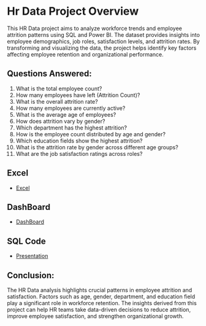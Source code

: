 # Hr Data Project Overview
This HR Data project aims to analyze workforce trends and employee attrition patterns using SQL and Power BI. The dataset provides insights into employee demographics, job roles, satisfaction levels, and attrition rates. By transforming and visualizing the data, the project helps identify key factors affecting employee retention and organizational performance.

## Questions Answered:
1. What is the total employee count?
2. How many employees have left (Attrition Count)?
3. What is the overall attrition rate?
4. How many employees are currently active?
5. What is the average age of employees?
6. How does attrition vary by gender?
7. Which department has the highest attrition?
8. How is the employee count distributed by age and gender?
9. Which education fields show the highest attrition?
10. What is the attrition rate by gender across different age groups?
11. What are the job satisfaction ratings across roles?

## Excel
- <a href="https://github.com/surbhisrivastava002/hrdata/blob/main/hrdata.csv">Excel</a>


## DashBoard
- <a href="https://github.com/surbhisrivastava002/hrdata/blob/main/Screenshot%202025-10-04%20114617.png">DashBoard</a>

## SQL Code
- <a href="https://view.officeapps.live.com/op/view.aspx?src=https%3A%2F%2Fraw.githubusercontent.com%2Fsurbhisrivastava002%2Fhrdata%2Frefs%2Fheads%2Fmain%2FHR%2520DATA.docx&wdOrigin=BROWSELINK">Presentation</a>

## Conclusion:
The HR Data analysis highlights crucial patterns in employee attrition and satisfaction. Factors such as age, gender, department, and education field play a significant role in workforce retention. The insights derived from this project can help HR teams take data-driven decisions to reduce attrition, improve employee satisfaction, and strengthen organizational growth.

